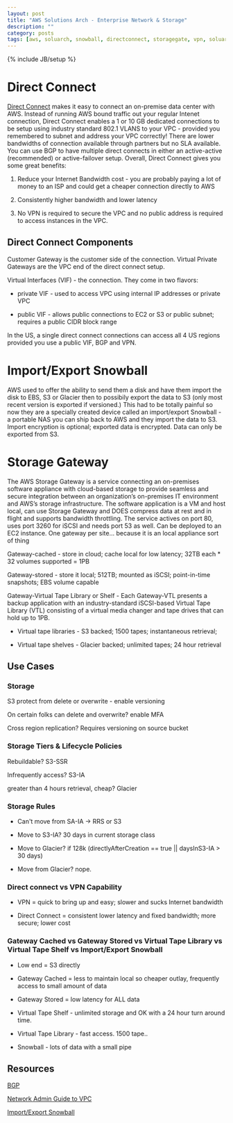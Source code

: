```yaml
---
layout: post
title: "AWS Solutions Arch - Enterprise Network & Storage"
description: ""
category: posts
tags: [aws, soluarch, snowball, directconnect, storagegate, vpn, soluarchpro]
---
```

{% include JB/setup %}

# Direct Connect

[Direct Connect](https://aws.amazon.com/directconnect/) makes it easy to connect an on-premise data center with AWS. Instead of running AWS bound traffic out your regular Intenet connection, Direct Connect enables a 1 or 10 GB dedicated connections to be setup using industry standard 802.1 VLANS to your VPC - provided you remembered to subnet and address your VPC correctly! There are lower bandwidths of connection available through partners but no SLA available. You can use BGP to have multiple direct connects in either an active-active (recommended) or active-failover setup. Overall, Direct Connect gives you some great benefits:

1. Reduce your Internet Bandwidth cost - you are probably paying a lot of money to an ISP and could get a cheaper connection directly to AWS

1. Consistently higher bandwidth and lower latency 

1. No VPN is required to secure the VPC and no public address is required to access instances in the VPC.

## Direct Connect Components

Customer Gateway is the customer side of the connection. Virtual Private Gateways are the VPC end of the direct connect setup.

Virtual Interfaces (VIF) - the connection. They come in two flavors:

- private VIF - used to access VPC using internal IP addresses or private VPC

- public VIF - allows public connections to EC2 or S3 or public subnet; requires a public CIDR block range 

In the US, a single direct connect connections can access all 4 US regions provided you use a public VIF, BGP and VPN.

# Import/Export Snowball

AWS used to offer the ability to send them a disk and have them import the disk to EBS, S3 or Glacier then to possibily export the data to S3 (only most recent version is exported if versioned.) This had to be totally painful so now they are a specially created device called an import/export Snowball - a portable NAS you can ship back to AWS and they import the data to S3. Import encryption is optional; exported data is encrypted. Data can only be exported from S3.

# Storage Gateway

The AWS Storage Gateway is a service connecting an on-premises software appliance with cloud-based storage to provide seamless and secure integration between an organization’s on-premises IT environment and AWS’s storage infrastructure. The software application is a VM and host local, can use Storage Gateway and DOES compress data at rest and in flight and supports bandwidth throttling. The service actives on port 80, uses port 3260 for iSCSI and needs port 53 as well. Can be deployed to an EC2 instance. One gateway per site... because it is an local appliance sort of thing

Gateway-cached - store in cloud; cache local for low latency; 32TB each * 32 volumes supported = 1PB

Gateway-stored - store it local; 512TB; mounted as iSCSI; point-in-time snapshots; EBS volume capable

Gateway-Virtual Tape Library or Shelf - Each Gateway-VTL presents a backup application with an industry-standard iSCSI-based Virtual Tape Library (VTL) consisting of a virtual media changer and tape drives that can hold up to 1PB. 

- Virtual tape libraries - S3 backed; 1500 tapes; instantaneous retrieval; 

- Virtual tape shelves - Glacier backed; unlimited tapes; 24 hour retrieval

##  Use Cases

### Storage

S3 protect from delete or overwrite - enable versioning

On certain folks can delete and overwrite? enable MFA

Cross region replication? Requires versioning on source bucket

### Storage Tiers & Lifecycle Policies

Rebuildable? S3-SSR

Infrequently access? S3-IA

greater than 4 hours retrieval, cheap? Glacier

### Storage Rules

- Can't move from SA-IA -> RRS or S3

- Move to S3-IA? 30 days in current storage class

- Move to Glacier? if 128k (directlyAfterCreation == true || daysInS3-IA > 30 days) 

- Move from Glacier? nope.

### Direct connect vs VPN Capability

- VPN = quick to bring up and easy; slower and sucks Internet bandwidth

- Direct Connect = consistent lower latency and fixed bandwidth; more secure; lower cost

### Gateway Cached vs Gateway Stored vs Virtual Tape Library vs Virtual Tape Shelf vs Import/Export Snowball

- Low end = S3 directly

- Gateway Cached = less to maintain local so cheaper outlay, frequently access to small amount of data

- Gateway Stored = low latency for ALL data

- Virtual Tape Shelf - unlimited storage and OK with a 24 hour turn around time.

- Virtual Tape Library - fast access. 1500 tape..

- Snowball - lots of data with a small pipe

## Resources

[BGP](https://en.wikipedia.org/wiki/Border_Gateway_Protocol#Requirements_of_a_router_for_use_of_BGP_for_Internet_and_backbone-of-backbones_purposes)

[Network Admin Guide to VPC](http://docs.aws.amazon.com/AmazonVPC/latest/NetworkAdminGuide/Introduction.html)

[Import/Export Snowball](https://aws.amazon.com/importexport/)


